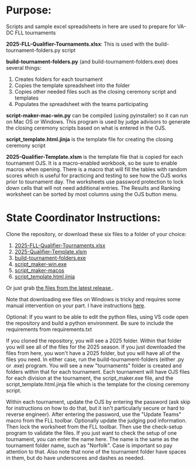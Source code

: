 # Purpose:
Scripts and sample excel spreadsheets in here are used to prepare for VA-DC FLL tournaments

**2025-FLL-Qualifier-Tournaments.xlsx**: This is used with the build-tournament-folders.py script

**build-tournament-folders.py** (and build-tournament-folders.exe) does several things:
1. Creates folders for each tournament
2. Copies the template spreadsheet into the folder
3. Copies other needed files such as the closing ceremony script and templates
4. Populates the spreadsheet with the teams participating

**script-maker-mac-win.py** can be compiled (using pyinstaller) so it can run on Mac OS or Windows. This program is used by judge advisors to generate the closing ceremony scripts based on what is entered in the OJS.

**script_template.html.jinja** is the template file for creating the closing ceremony script

**2025-Qualifier-Template.xlsm** is the template file that is copied for each tournament OJS. It is a macro-enabled workbook, so be sure to enable macros when opening. There is a macro that will fill the tables with random scores which is useful for practicing and testing to see how the OJS works prior to tournament day. The worksheets use password protection to lock down cells that will not need additional entries. The Results and Ranking worksheet can be sorted by most columns using the OJS button menu.

# State Coordinator Instructions:
Clone the repository, or download these six files to a folder of your choice:
1. [2025-FLL-Qualifier-Tournaments.xlsx](2025/2025-FLL-Qualifier-Tournaments.xlsx)
2. [2025-Qualifier-Template.xlsm](2025/2025-Qualifier-Template.xlsm)
3. [build-tournament-folders.exe](2025/build-tournament-folders.exe)
4. [script_maker-win.exe](2025/script_maker-win.exe)
5. [script_maker-macos](2025/script_maker-macos)
6. [script_template.html.jinja](2025/script_template.html.jinja)

Or just grab [the files from the latest release ](https://github.com/MrGibbage/OJS_Script_maker_NG/releases).

Note that downloading exe files on Windows is tricky and requires some manual intervention on your part. I have instructions [here](DOWNLOADING.md).

Optional: If you want to be able to edit the python files, using VS code open the repository and build a python environment. Be sure to include the requirements from requirements.txt

If you cloned the repository, you will see a 2025 folder. Within that folder you will see all of the files for the 2025 season. If you just downloaded the files from here, you won't have a 2025 folder, but you will have all of the files you need. In either case, run the build-tournament-folders (either .py or .exe) program. You will see a new "tournaments" folder is created and folders within that for each tournament. Each tournament will have OJS files for each division at the tournament, the script_maker.exe file, and the script_template.html.jinja file which is the template for the closing ceremony script.

Within each tournament, update the OJS by entering the password (ask skip for instructions on how to do that, but it isn't particularly secure or hard to reverse engineer). After entering the password, use the "Update Teams" macro from the FLL toolbar. Optionally update the judging pod information. Then lock the worksheet from the FLL toolbar. Then use the check-setup program to validate the files. If you just want to check the setup of one tournament, you can enter the name here. The name is the same as the tournament folder name, such as "Norfolk". Case is important so pay attention to that. Also note that none of the tournament folder have spaces in them, but do have underscores and dashes as needed.
